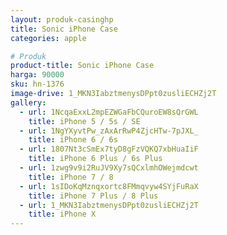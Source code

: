 ```yaml
---
layout: produk-casinghp
title: Sonic iPhone Case
categories: apple

# Produk
product-title: Sonic iPhone Case
harga: 90000
sku: hn-1376
image-drive: 1_MKN3IabztmenysDPpt0zusliECHZj2T
gallery:
  - url: 1NcqaExxL2mpEZWGaFbCQuroEW8sQrGWL
    title: iPhone 5 / 5s / SE
  - url: 1NgYXyvtPw_zAxArRwP4ZjcHTw-7pJXL_
    title: iPhone 6 / 6s
  - url: 1807Nt3cSmEx7tyD8gFzVQKQ7xbHuaIiF
    title: iPhone 6 Plus / 6s Plus
  - url: 1zwg9v9i2RuJV9Xy7sQCxlmhOWejmdcwt
    title: iPhone 7 / 8
  - url: 1sIDoKqMznqxortc8FMmqvyw4SYjFuRaX
    title: iPhone 7 Plus / 8 Plus
  - url: 1_MKN3IabztmenysDPpt0zusliECHZj2T
    title: iPhone X
---
```

